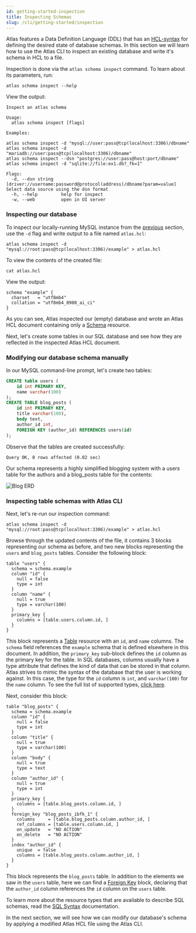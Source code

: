 ```yaml
---
id: getting-started-inspection
title: Inspecting Schemas
slug: /cli/getting-started/inspection
---
```


Atlas features a Data Definition Language (DDL) that has an [HCL-syntax](https://github.com/hashicorp/hcl)
for defining the desired state of database schemas. In this section we will learn how to use the Atlas
CLI to inspect an existing database and write it's schema in HCL to a file. 

Inspection is done via the `atlas schema inspect` command. To learn about its parameters, run:
```shell
atlas schema inspect --help
```
View the output:
```text
Inspect an atlas schema

Usage:
  atlas schema inspect [flags]

Examples:

atlas schema inspect -d "mysql://user:pass@tcp(localhost:3306)/dbname"
atlas schema inspect -d "mariadb://user:pass@tcp(localhost:3306)/dbname"
atlas schema inspect --dsn "postgres://user:pass@host:port/dbname"
atlas schema inspect -d "sqlite://file:ex1.db?_fk=1"

Flags:
  -d, --dsn string   [driver://username:password@protocol(address)/dbname?param=value] Select data source using the dsn format
  -h, --help         help for inspect
  -w, --web          open in UI server
```

### Inspecting our database

To inspect our locally-running MySQL instance from the [previous](01-introduction.mdx) section,
use the `-d` flag and write output to a file named `atlas.hcl`:
```shell
atlas schema inspect -d "mysql://root:pass@tcp(localhost:3306)/example" > atlas.hcl
```
To view the contents of the created file:
```shell
cat atlas.hcl
```
View the output:
```hcl
schema "example" {
  charset   = "utf8mb4"
  collation = "utf8mb4_0900_ai_ci"
}
```
As you can see, Atlas inspected our (empty) database and wrote an Atlas HCL document 
containing only a [Schema](../ddl/sql.md#schema) resource.

Next, let's create some tables in our SQL database and see how they are reflected
in the inspected Atlas HCL document. 

### Modifying our database schema manually

In our MySQL command-line prompt, let's create two tables:
```sql
CREATE table users (
    id int PRIMARY KEY,
    name varchar(100)
);
CREATE TABLE blog_posts (
    id int PRIMARY KEY,
    title varchar(100),
    body text,
    author_id int,
    FOREIGN KEY (author_id) REFERENCES users(id)
);
```
Observe that the tables are created successfully:
```text
Query OK, 0 rows affected (0.02 sec)
```
Our schema represents a highly simplified blogging system with a users
table for the authors and a blog_posts table for the contents:

![Blog ERD](https://atlasgo.io/uploads/images/blog-erd.png)

### Inspecting table schemas with Atlas CLI

Next, let's re-run our inspection command:
```shell
atlas schema inspect -d "mysql://root:pass@tcp(localhost:3306)/example" > atlas.hcl
```
Browse through the updated contents of the file, it contains 3 blocks representing
our schema as before, and two new blocks representing the `users` and `blog_posts` tables.
Consider the following block:
```hcl
table "users" {
  schema = schema.example
  column "id" {
    null = false
    type = int
  }
  column "name" {
    null = true
    type = varchar(100)
  }
  primary_key {
    columns = [table.users.column.id, ]
  }
}
```
This block represents a [Table](../ddl/sql.md#table) resource with an `id`, and `name`
columns. The `schema` field references the `example` schema that is defined elsewhere
in this document. In addition, the `primary_key` sub-block defines the `id` column as 
the primary key for the table. In SQL databases, columns usually have a type attribute
that defines the kind of data that can be stored in that column. Atlas strives to 
mimic the syntax of the database that the user is working against. In this case, the
type for the `id` column is `int`, and `varchar(100)` for the `name` column. To
see the full list of supported types, [click here](../ddl/sql_types.md).


Next, consider this block:
```hcl
table "blog_posts" {
  schema = schema.example
  column "id" {
    null = false
    type = int
  }
  column "title" {
    null = true
    type = varchar(100)
  }
  column "body" {
    null = true
    type = text
  }
  column "author_id" {
    null = true
    type = int
  }
  primary_key {
    columns = [table.blog_posts.column.id, ]
  }
  foreign_key "blog_posts_ibfk_1" {
    columns     = [table.blog_posts.column.author_id, ]
    ref_columns = [table.users.column.id, ]
    on_update   = "NO ACTION"
    on_delete   = "NO ACTION"
  }
  index "author_id" {
    unique  = false
    columns = [table.blog_posts.column.author_id, ]
  }
}
```
This block represents the `blog_posts` table. In addition to the elements
we saw in the `users` table, here we can find a [Foreign Key](../ddl/sql.md#foreign-key)
block, declaring that the `author_id` column references the `id` column on the
`users` table.

To learn more about the resource types that are available to describe SQL schemas,
read the [SQL Syntax](../ddl/sql.md) documentation.

In the next section, we will see how we can modify our database's schema by 
applying a modified Atlas HCL file using the Atlas CLI.
